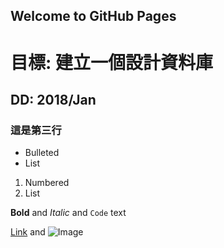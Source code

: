 ## Welcome to GitHub Pages

# 目標: 建立一個設計資料庫
## DD: 2018/Jan
### 這是第三行

- Bulleted
- List

1. Numbered
2. List

**Bold** and _Italic_ and `Code` text

[Link](url) and ![Image](src)
```
